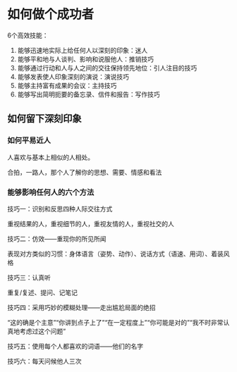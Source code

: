 # 如何做个成功者

6个高效技能：

1. 能够迅速地实际上给任何人以深刻的印象：迷人
2. 能够平和地与人谈判、影响和说服他人：推销技巧
3. 能够通过行动和人与人之间的交往保持领先地位：引人注目的技巧
4. 能够发表使人印象深刻的演说：演说技巧
5. 能够主持富有成果的会议：主持技巧
6. 能够写出简明扼要的备忘录、信件和报告：写作技巧

## 如何留下深刻印象

### 如何平易近人

人喜欢与基本上相似的人相处。

合拍，一路人，那个人了解你的思想、需要、情感和看法

### 能够影响任何人的六个方法

技巧一：识别和反思四种人际交往方式

重视结果的人，重视细节的人，重视友情的人，重视社交的人

技巧二：仿效——重现你的所见所闻

表现对方类似的习惯：身体语言（姿势、动作）、说话方式（语速、用词）、着装风格

技巧三：认真听

重复/复述、提问、记笔记

技巧四：采用巧妙的模糊处理——走出尴尬局面的绝招

“这的确是个主意”“你讲到点子上了”“在一定程度上”“你可能是对的”“我不时非常认真地考虑过这个问题”

技巧五：使用每个人都喜欢的词语——他们的名字

技巧六：每天问候他人三次

